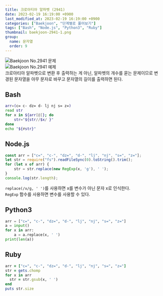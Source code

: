 ```yaml
---
title: 크로아티아 알파벳 (2941)
date: 2023-02-19 16:19:00 +0900
last_modified_at: 2023-02-19 16:19:00 +0900
categories: ["Baekjoon", "단계별로 풀어보기"]
tags: ["Bash", "Node.js", "Python3", "Ruby"]
thumbnail: baekjoon-2941-1.png
group:
  name: 문자열
  order: 9
---
```


![Baekjoon No.2941 문제](baekjoon-2941-1.png)  
![Baekjoon No.2941 예제](baekjoon-2941-1.png)  
크로아티아 알파벳으로 변환 후 출력하는 게 아닌, 알파벳의 개수를 묻는 문제이므로 변경된 문자열을 아무 문자로 바꾸고 문자열의 길이를 출력하면 된다.

## Bash
```bash
arr=(c= c- dz= d- lj nj s= z=)
read str
for x in ${arr[@]}; do
	str="${str//$x/ }"
done
echo "${#str}"
```

## Node.js
```javascript
const arr = ["c=", "c-", "dz=", "d-", "lj", "nj", "s=", "z="];
let str = require("fs").readFileSync(0).toString().trim();
for (let x of arr) {
	str = str.replace(new RegExp(x, 'g'), ' ');
}
console.log(str.length);
```
`replace(/x/g, ' ')`를 사용하면 x를 변수가 아닌 문자 x로 인식한다.  
`RegExp` 함수를 사용하면 변수를 사용할 수 있다.

## Python3
```python
arr = ["c=", "c-", "dz=", "d-", "lj", "nj", "s=", "z="]
a = input()
for x in arr:
    a = a.replace(x, ' ')
print(len(a))
```

## Ruby
```ruby
arr = ["c=", "c-", "dz=", "d-", "lj", "nj", "s=", "z="]
str = gets.chomp
for x in arr
  str = str.gsub(x, ' ')
end
puts str.size
```
